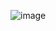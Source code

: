 ![image](https://github.com/isaka-james/rust-projects/assets/76619967/bd9c3086-5f7c-4e32-8e69-36f24f137357)
